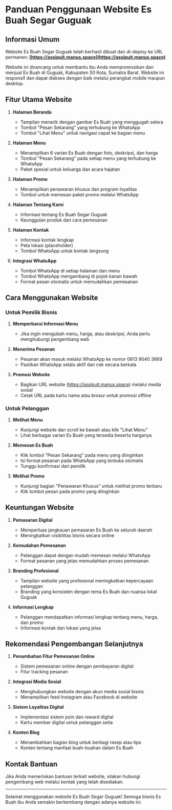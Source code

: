 # Panduan Penggunaan Website Es Buah Segar Guguak

## Informasi Umum

Website Es Buah Segar Guguak telah berhasil dibuat dan di-deploy ke URL permanen:
**[https://assipuit.manus.space](https://assipuit.manus.space)**

Website ini dirancang untuk membantu ibu Anda mempromosikan dan menjual Es Buah di Guguak, Kabupaten 50 Kota, Sumatra Barat. Website ini responsif dan dapat diakses dengan baik melalui perangkat mobile maupun desktop.

## Fitur Utama Website

1. **Halaman Beranda**
   - Tampilan menarik dengan gambar Es Buah yang menggugah selera
   - Tombol "Pesan Sekarang" yang terhubung ke WhatsApp
   - Tombol "Lihat Menu" untuk navigasi cepat ke bagian menu

2. **Halaman Menu**
   - Menampilkan 6 varian Es Buah dengan foto, deskripsi, dan harga
   - Tombol "Pesan Sekarang" pada setiap menu yang terhubung ke WhatsApp
   - Paket spesial untuk keluarga dan acara hajatan

3. **Halaman Promo**
   - Menampilkan penawaran khusus dan program loyalitas
   - Tombol untuk memesan paket promo melalui WhatsApp

4. **Halaman Tentang Kami**
   - Informasi tentang Es Buah Segar Guguak
   - Keunggulan produk dan cara pemesanan

5. **Halaman Kontak**
   - Informasi kontak lengkap
   - Peta lokasi (placeholder)
   - Tombol WhatsApp untuk kontak langsung

6. **Integrasi WhatsApp**
   - Tombol WhatsApp di setiap halaman dan menu
   - Tombol WhatsApp mengambang di pojok kanan bawah
   - Format pesan otomatis untuk memudahkan pemesanan

## Cara Menggunakan Website

### Untuk Pemilik Bisnis

1. **Memperbarui Informasi Menu**
   - Jika ingin mengubah menu, harga, atau deskripsi, Anda perlu menghubungi pengembang web

2. **Menerima Pesanan**
   - Pesanan akan masuk melalui WhatsApp ke nomor 0813 9040 3669
   - Pastikan WhatsApp selalu aktif dan cek secara berkala

3. **Promosi Website**
   - Bagikan URL website (https://assipuit.manus.space) melalui media sosial
   - Cetak URL pada kartu nama atau brosur untuk promosi offline

### Untuk Pelanggan

1. **Melihat Menu**
   - Kunjungi website dan scroll ke bawah atau klik "Lihat Menu"
   - Lihat berbagai varian Es Buah yang tersedia beserta harganya

2. **Memesan Es Buah**
   - Klik tombol "Pesan Sekarang" pada menu yang diinginkan
   - Isi format pesanan pada WhatsApp yang terbuka otomatis
   - Tunggu konfirmasi dari pemilik

3. **Melihat Promo**
   - Kunjungi bagian "Penawaran Khusus" untuk melihat promo terbaru
   - Klik tombol pesan pada promo yang diinginkan

## Keuntungan Website

1. **Pemasaran Digital**
   - Memperluas jangkauan pemasaran Es Buah ke seluruh daerah
   - Meningkatkan visibilitas bisnis secara online

2. **Kemudahan Pemesanan**
   - Pelanggan dapat dengan mudah memesan melalui WhatsApp
   - Format pesanan yang jelas memudahkan proses pemesanan

3. **Branding Profesional**
   - Tampilan website yang profesional meningkatkan kepercayaan pelanggan
   - Branding yang konsisten dengan tema Es Buah dan nuansa lokal Guguak

4. **Informasi Lengkap**
   - Pelanggan mendapatkan informasi lengkap tentang menu, harga, dan promo
   - Informasi kontak dan lokasi yang jelas

## Rekomendasi Pengembangan Selanjutnya

1. **Penambahan Fitur Pemesanan Online**
   - Sistem pemesanan online dengan pembayaran digital
   - Fitur tracking pesanan

2. **Integrasi Media Sosial**
   - Menghubungkan website dengan akun media sosial bisnis
   - Menampilkan feed Instagram atau Facebook di website

3. **Sistem Loyalitas Digital**
   - Implementasi sistem poin dan reward digital
   - Kartu member digital untuk pelanggan setia

4. **Konten Blog**
   - Menambahkan bagian blog untuk berbagi resep atau tips
   - Konten tentang manfaat buah-buahan dalam Es Buah

## Kontak Bantuan

Jika Anda memerlukan bantuan terkait website, silakan hubungi pengembang web melalui kontak yang telah disediakan.

---

Selamat menggunakan website Es Buah Segar Guguak! Semoga bisnis Es Buah ibu Anda semakin berkembang dengan adanya website ini.
